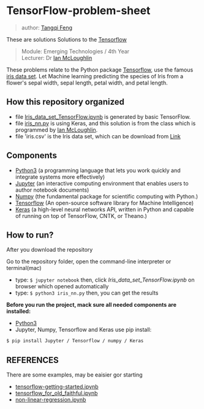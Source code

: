 # TensorFlow-problem-sheet

> author: [Tangqi Feng](https://tangqifeng.github.io/)

These are solutions Solutions to the [Tensorflow](https://github.com/TangqiFeng/TensorFlow-problem-sheet/wiki/Problem-set:-Tensorflow)

> Module: Emerging Technologies / 4th Year  
> Lecturer: Dr [Ian McLoughlin](https://ianmcloughlin.github.io/)

These problems relate to the Python package [Tensorflow](https://www.tensorflow.org/), use the famous [iris data set](https://en.wikipedia.org/wiki/Iris_flower_data_set). Let Machine learning predicting the species of Iris from a flower's sepal width, sepal length, petal width, and petal length.

## How this repository organized
* file [Iris_data_set_TensorFlow.ipynb](https://github.com/TangqiFeng/TensorFlow-Iris/blob/master/Iris_data_set_TensorFlow.ipynb) is generated by basic TensorFlow.
* file [iris_nn.py](https://github.com/TangqiFeng/TensorFlow-Iris/blob/master/iris_nn.py) is using Keras, and this solution is from the class which is programmed by [Ian McLoughlin](https://ianmcloughlin.github.io/).
* file 'iris.csv' is the Iris data set, which can be download from [Link](https://raw.githubusercontent.com/uiuc-cse/data-fa14/gh-pages/data/iris.csv)

## Components
* [Python3](https://www.python.org/download/releases/3.0/) (a programming language that lets you work quickly
and integrate systems more effectively)
* [Jupyter](http://jupyter.org/) (an interactive computing environment that enables users to author notebook documents)
* [Numpy](http://www.numpy.org/) (the fundamental package for scientific computing with Python.)
* [Tensorflow](https://www.tensorflow.org/) (An open-source software library for Machine Intelligence)
* [Keras](https://keras.io/) (a high-level neural networks API, written in Python and capable of running on top of TensorFlow, CNTK, or Theano.)

## How to run?
After you download the repository

Go to the repository folder, open the command-line interpreter or terminal(mac)
* type:
  ``` $ jupyter notebook ```
  then, click *Iris_data_set_TensorFlow.ipynb* on browser which opened automatically
* type: 
  ``` $ python3 iris_nn.py ```
  then, you can get the results
 
**Before you run the project, mack sure all needed components are installed:**
* [Python3](https://anaconda.org/anaconda/python)
* Jupyter, Numpy, Tensorflow and Keras use pip install:

```bash
$ pip install Jupyter / Tensorflow / numpy / Keras 
```
## REFERENCES
There are some examples, may be eaisier gor starting
* [tensorflow-getting-started.ipynb](https://github.com/TangqiFeng/TensorFlow-Exercises/blob/master/tensorflow-getting-started.ipynb)
* [tensorflow_for_old_faithful.ipynb](https://github.com/TangqiFeng/TensorFlow-Exercises/blob/master/tensorflow_for_old_faithful.ipynb)
* [non-linear-regression.ipynb](https://github.com/TangqiFeng/TensorFlow-Exercises/blob/master/non-linear-regression.ipynb)
